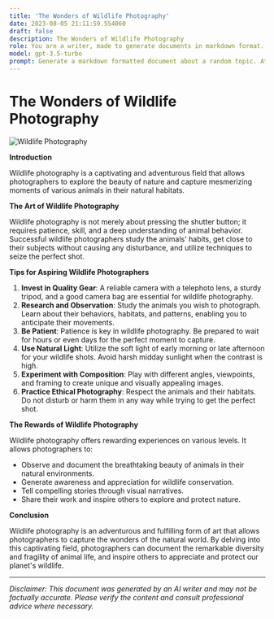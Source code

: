 ```yaml
---
title: 'The Wonders of Wildlife Photography'
date: 2023-08-05 21:11:59.554060
draft: false
description: The Wonders of Wildlife Photography
role: You are a writer, made to generate documents in markdown format. It is very important that all of the documents you generate are in valid markdown format.
model: gpt-3.5-turbo
prompt: Generate a markdown formatted document about a random topic. At the bottom, include a disclaimer explaining that the document was generated by you. The first line of the document should be the title. Make sure that the entire document is in proper markdown format, using a mix of various tags to make the document visually appealing.
---
```


# The Wonders of Wildlife Photography
![Wildlife Photography](https://images.unsplash.com/photo-1533518463840-9f11977cc742?ixlib=rb-1.2.1&ixid=eyJhcHBfaWQiOjEyMDd9&auto=format&fit=crop&w=1350&q=80)

**Introduction**

Wildlife photography is a captivating and adventurous field that allows photographers to explore the beauty of nature and capture mesmerizing moments of various animals in their natural habitats.

**The Art of Wildlife Photography**

Wildlife photography is not merely about pressing the shutter button; it requires patience, skill, and a deep understanding of animal behavior. Successful wildlife photographers study the animals' habits, get close to their subjects without causing any disturbance, and utilize techniques to seize the perfect shot.

**Tips for Aspiring Wildlife Photographers**

1. **Invest in Quality Gear**: A reliable camera with a telephoto lens, a sturdy tripod, and a good camera bag are essential for wildlife photography.
2. **Research and Observation**: Study the animals you wish to photograph. Learn about their behaviors, habitats, and patterns, enabling you to anticipate their movements.
3. **Be Patient**: Patience is key in wildlife photography. Be prepared to wait for hours or even days for the perfect moment to capture.
4. **Use Natural Light**: Utilize the soft light of early morning or late afternoon for your wildlife shots. Avoid harsh midday sunlight when the contrast is high.
5. **Experiment with Composition**: Play with different angles, viewpoints, and framing to create unique and visually appealing images.
6. **Practice Ethical Photography**: Respect the animals and their habitats. Do not disturb or harm them in any way while trying to get the perfect shot.

**The Rewards of Wildlife Photography**

Wildlife photography offers rewarding experiences on various levels. It allows photographers to:

- Observe and document the breathtaking beauty of animals in their natural environments.
- Generate awareness and appreciation for wildlife conservation.
- Tell compelling stories through visual narratives.
- Share their work and inspire others to explore and protect nature.

**Conclusion**

Wildlife photography is an adventurous and fulfilling form of art that allows photographers to capture the wonders of the natural world. By delving into this captivating field, photographers can document the remarkable diversity and fragility of animal life, and inspire others to appreciate and protect our planet's wildlife.

---

*Disclaimer: This document was generated by an AI writer and may not be factually accurate. Please verify the content and consult professional advice where necessary.*